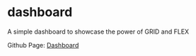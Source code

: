 # dashboard
A simple dashboard to showcase the power of GRID and FLEX

Github Page: <a href="https://milkstard.github.io/dashboard/">Dashboard</a>